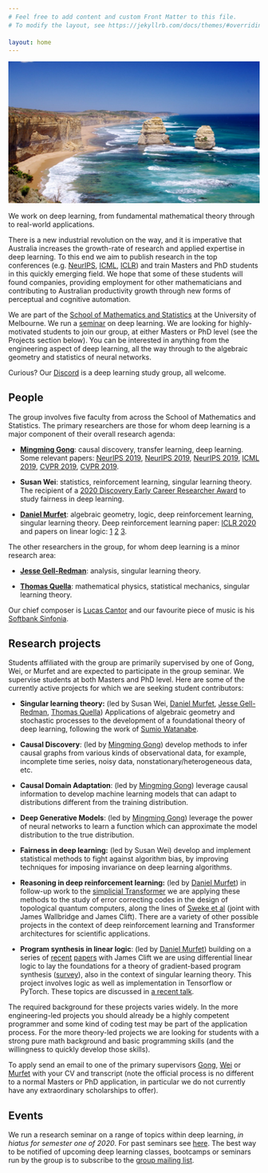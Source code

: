 ```yaml
---
# Feel free to add content and custom Front Matter to this file.
# To modify the layout, see https://jekyllrb.com/docs/themes/#overriding-theme-defaults

layout: home
---
```


![Great ocean road](ocean.jpg?w=1740&h=980&fit=crop&crop=center&auto=format)

We work on deep learning, from fundamental mathematical theory through to real-world applications. 

There is a new industrial revolution on the way, and it is imperative that Australia increases the growth-rate of research and applied expertise in deep learning. To this end we aim to publish research in the top conferences (e.g. [NeurIPS](https://nips.cc/), [ICML](https://icml.cc/), [ICLR](https://iclr.cc/)) and train Masters and PhD students in this quickly emerging field. We hope that some of these students will found companies, providing employment for other mathematicians and contributing to Australian productivity growth through new forms of perceptual and cognitive automation.

We are part of the [School of Mathematics and Statistics](https://ms.unimelb.edu.au/home) at the University of Melbourne. We run a [seminar](http://therisingsea.org/post/seminar-ch/) on deep learning. We are looking for highly-motivated students to join our group, at either Masters or PhD level (see the Projects section below). You can be interested in anything from the engineering aspect of deep learning, all the way through to the algebraic geometry and statistics of neural networks.

Curious? Our [Discord](https://discord.gg/XwAc3hH) is a deep learning study group, all welcome.

<!--Feel free to drop by for a chat in our **public office hours** on [Zoom](https://unimelb.zoom.us/j/537135126) (on hiatus for one week while a new time is decided, see Discord).-->

<!--*Iluka is an Aboriginal Australian word meaning: [by the sea](https://www.gnb.nsw.gov.au/place_naming/placename_search/extract?id=MackXtrXan).*-->

## People

The group involves five faculty from across the School of Mathematics and Statistics. The primary researchers are those for whom deep learning is a major component of their overall research agenda:

* **[Mingming Gong](https://mingming-gong.github.io/)**: causal discovery, transfer learning, deep learning. Some relevant papers: [NeurIPS 2019](https://arxiv.org/abs/1907.02690), [NeurIPS 2019](https://papers.nips.cc/paper/8912-likelihood-free-overcomplete-ica-and-applications-in-causal-discovery.pdf), [NeurIPS 2019](https://papers.nips.cc/paper/9506-specific-and-shared-causal-relation-modeling-and-mechanism-based-clustering.pdf), [ICML 2019](http://proceedings.mlr.press/v97/huang19g/huang19g.pdf), [CVPR 2019](https://arxiv.org/abs/1809.05852), [CVPR 2019](https://arxiv.org/pdf/1904.01870.pdf).

* **Susan Wei**: statistics, reinforcement learning, singular learning theory. The recipient of a [2020 Discovery Early Career Researcher Award](https://dataportal.arc.gov.au/NCGP/Web/Grant/Grant/DE200101253) to study fairness in deep learning.

* **[Daniel Murfet](http://therisingsea.org/)**: algebraic geometry, logic, deep reinforcement learning, singular learning theory. Deep reinforcement learning paper: [ICLR 2020](https://openreview.net/forum?id=rkecJ6VFvr) and papers on linear logic: [1](https://arxiv.org/abs/1407.2650) [2](https://arxiv.org/abs/1805.10770) [3](https://arxiv.org/abs/1805.11813).

The other researchers in the group, for whom deep learning is a minor research area:

* **[Jesse Gell-Redman](https://sites.google.com/site/jessegellredman/)**: analysis, singular learning theory.

* **[Thomas Quella](https://researchers.ms.unimelb.edu.au/~tquella@unimelb/#home)**: mathematical physics, statistical mechanics, singular learning theory.

Our chief composer is [Lucas Cantor](https://www.lucascantormusic.com/) and our favourite piece of music is his [Softbank Sinfonia](https://www.lucascantormusic.com/softbanksinfonia).

## Research projects

Students affiliated with the group are primarily supervised by one of Gong, Wei, or Murfet and are expected to participate in the group seminar. We supervise students at both Masters and PhD level. Here are some of the currently active projects for which we are seeking student contributors:

* **Singular learning theory:** (led by Susan Wei, [Daniel Murfet](http://therisingsea.org/), [Jesse Gell-Redman](https://sites.google.com/site/jessegellredman/), [Thomas Quella](https://researchers.ms.unimelb.edu.au/~tquella@unimelb/#home)) Applications of algebraic geometry and stochastic processes to the development of a foundational theory of deep learning, following the work of [Sumio Watanabe](http://watanabe-www.math.dis.titech.ac.jp/users/swatanab/singular-learning-theory.html).

* **Causal Discovery**: (led by [Mingming Gong](https://mingming-gong.github.io/)) develop methods to infer causal graphs from various kinds of observational data, for example, incomplete time series, noisy data, nonstationary/heterogeneous data, etc.

* **Causal Domain Adaptation**: (led by [Mingming Gong](https://mingming-gong.github.io/)) leverage causal information to develop machine learning models that can adapt to distributions different from the training distribution.

* **Deep Generative Models**: (led by [Mingming Gong](https://mingming-gong.github.io/)) leverage the power of neural networks to learn a function which can approximate the model distribution to the true distribution.

* **Fairness in deep learning:** (led by Susan Wei) develop and implement statistical methods to fight against algorithm bias, by improving techniques for imposing invariance on deep learning algorithms.

* **Reasoning in deep reinforcement learning:** (led by [Daniel Murfet](http://therisingsea.org/)) in follow-up work to the [simplicial Transformer](https://openreview.net/forum?id=rkecJ6VFvr) we are applying these methods to the study of error correcting codes in the design of topological quantum computers, along the lines of [Sweke et al](https://arxiv.org/abs/1810.07207) (joint with James Wallbridge and James Clift). There are a variety of other possible projects in the context of deep reinforcement learning and Transformer architectures for scientific applications.

* **Program synthesis in linear logic**: (led by [Daniel Murfet](http://therisingsea.org/)) building on a series of [recent](https://arxiv.org/abs/1805.10770) [papers](https://arxiv.org/abs/1805.11813) with James Clift we are using differential linear logic to lay the foundations for a theory of gradient-based program synthesis ([survey](https://gist.github.com/dmurfet/688af9d4413cbb9a13ca5d50b28ddcbc)), also in the context of singular learning theory. This project involves logic as well as implementation in Tensorflow or PyTorch. These topics are discussed in [a recent talk](https://youtu.be/IW4LjjAWrO4).

The required background for these projects varies widely. In the more engineering-led projects you should already be a highly competent programmer and some kind of coding test may be part of the application process. For the more theory-led projects we are looking for students with a strong pure math background and basic programming skills (and the willingness to quickly develop those skills).

To apply send an email to one of the primary supervisors [Gong](mailto:mingming.gong@unimelb.edu.au), [Wei](mailto:susan.wei@unimelb.edu.au) or [Murfet](mailto:d.murfet@unimelb.edu.au) with your CV and transcript (note the official process is no different to a normal Masters or PhD application, in particular we do not currently have any extraordinary scholarships to offer).

## Events

We run a research seminar on a range of topics within deep learning, *in hiatus for semester one of 2020*. For past seminars see [here](seminar). The best way to be notified of upcoming deep learning classes, bootcamps or seminars run by the group is to subscribe to the [group mailing list](https://tinyletter.com/mdlg). 
